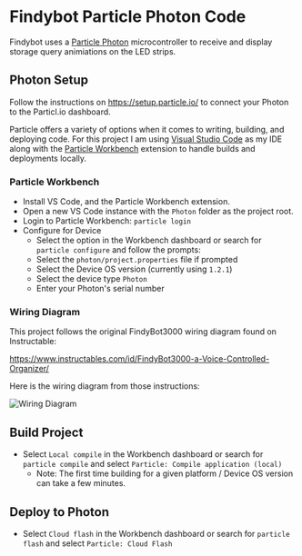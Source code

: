 # Findybot Particle Photon Code

Findybot uses a [Particle Photon](https://docs.particle.io/photon/) microcontroller to receive and display storage query animiations on the LED strips.

## Photon Setup

Follow the instructions on https://setup.particle.io/ to connect your Photon to the Particl.io dashboard.

Particle offers a variety of options when it comes to writing, building, and deploying code. For this project I am using [Visual Studio Code](https://code.visualstudio.com/) as my IDE along with the [Particle Workbench](https://www.particle.io/workbench/) extension to handle builds and deployments locally.

### Particle Workbench

- Install VS Code, and the Particle Workbench extension.
- Open a new VS Code instance with the `Photon` folder as the project root.
- Login to Particle Workbench: `particle login`
- Configure for Device
  - Select the option in the Workbench dashboard or search for `particle configure` and follow the prompts:
  - Select the `photon/project.properties` file if prompted
  - Select the Device OS version (currently using `1.2.1`)
  - Select the device type `Photon`
  - Enter your Photon's serial number

### Wiring Diagram

This project follows the original FindyBot3000 wiring diagram found on Instructable:

https://www.instructables.com/id/FindyBot3000-a-Voice-Controlled-Organizer/

Here is the wiring diagram from those instructions:

![Wiring Diagram](https://cdn.instructables.com/ORIG/FF9/M8AF/JTYN8D6M/FF9M8AFJTYN8D6M.png?auto=webp&frame=1&width=1024&height=1024&fit=bounds&md=1554173521)

## Build Project

- Select `Local compile` in the Workbench dashboard or search for `particle compile` and select `Particle: Compile application (local)`
  - Note: The first time building for a given platform / Device OS version can take a few minutes.

## Deploy to Photon

- Select `Cloud flash` in the Workbench dashboard or search for `particle flash` and select `Particle: Cloud Flash`